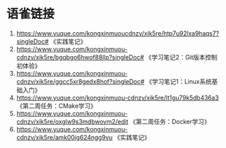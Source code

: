# 语雀链接
1. https://www.yuque.com/kongxinmuoucdnzv/xik5re/htp7u92lxa9haqs7?singleDoc# 《实践笔记》
2. https://www.yuque.com/kongxinmuou-cdnzv/xik5re/bgqbgo6hwof88llp?singleDoc# 《学习笔记2：Git版本控制初体验》
3. https://www.yuque.com/kongxinmuou-cdnzv/xik5re/ggcc5xr8gedx8hof?singleDoc# 《学习笔记1：Linux系统基础入门》
4. https://www.yuque.com/kongxinmuou-cdnzv/xik5re/lt1gu79k5db436a3  《第二周任务：CMake学习》
5. https://www.yuque.com/kongxinmuou-cdnzv/xik5re/oxglw9s3mdbwovm2/edit  《第二周任务：Docker学习》
6. https://www.yuque.com/kongxinmuou-cdnzv/xik5re/amk00ig624ngg9vu  《实践笔记》
